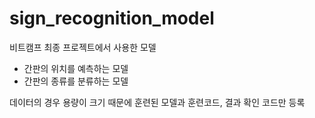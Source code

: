 # sign_recognition_model

비트캠프 최종 프로젝트에서 사용한 모델
  - 간판의 위치를 예측하는 모델
  - 간판의 종류를 분류하는 모델
  
  
데이터의 경우 용량이 크기 때문에 훈련된 모델과 훈련코드, 결과 확인 코드만 등록
